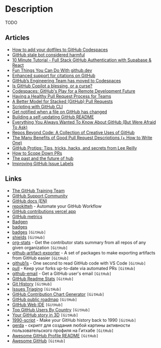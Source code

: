 # Description

TODO


## Articles

- [How to add your dotfiles to GitHub Codespaces](https://dev.to/burkeholland/how-to-add-your-dotfiles-to-github-codespaces-23gm)
- [GitHub stale bot considered harmful](https://drewdevault.com/2021/10/26/stalebot.html)
- [10 Minute Tutorial - Full Stack GitHub Authentication with Supabase & React](https://dev.to/dabit3/10-minute-tutorial-full-stack-github-authentication-with-supabase-react-3c6b)
- [Fun Things You Can Do With github.dev](https://dev.to/lostintangent/10-awesome-things-you-can-do-with-github-dev-5fm7)
- [Enhanced support for citations on GitHub](https://github.blog/2021-08-19-enhanced-support-citations-github/)
- [GitHub’s Engineering Team has moved to Codespaces](https://github.blog/2021-08-11-githubs-engineering-team-moved-codespaces/)
- [Is GitHub Copilot a blessing, or a curse?](https://www.fast.ai/2021/07/19/copilot/)
- [Codespaces: GitHub's Play for a Remote Development Future](https://blog.robenkleene.com/2021/05/16/codespaces/)
- [Having a Healthy Pull Request Process for Teams](https://alexkitchens.net/better-pull-requests)
- [A Better Model for Stacked (GitHub) Pull Requests](https://0xc0d1.com/blog/git-stack/)
- [Scripting with GitHub CLI](https://github.blog/2021-03-11-scripting-with-github-cli/)
- [Get notified when a file on GitHub has changed](https://blog.mastykarz.nl/get-notified-file-github-changed/)
- [Building a self-updating GitHub README](https://brandur.org/fragments/self-updating-github-readme)
- [Everything You Always Wanted To Know About GitHub (But Were Afraid To Ask)](https://ghe.clickhouse.tech/)
- [Repos Beyond Code: A Collection of Creative Uses of GitHub](http://www.brendanschlagel.com/2018/09/28/repos-beyond-code-a-collection-of-creative-uses-of-github/)
- [The Many Benefits of Good Pull Request Descriptions (+ How to Write One)](https://formidable.com/blog/2020/good-pr-descriptions/)
- [GitHub Protips: Tips, tricks, hacks, and secrets from Lee Reilly](https://github.blog/2020-04-09-github-protips-tips-tricks-hacks-and-secrets-from-lee-reilly/)
- [How to Scope Down PRs](https://www.netlify.com/blog/2020/03/31/how-to-scope-down-prs/)
- [The past and the future of hub](https://mislav.net/2020/01/github-cli/)
- [Improving GitHub Issue Labels](http://karolis.koncevicius.lt/posts/improving_github_issue_labels/)


## Links

- [The GitHub Training Team](https://lab.github.com/githubtraining/)
- [GitHub Support Community](https://github.community/)
- [GitHub docs (EN)](https://docs.github.com/en)
- [repokitteh](https://www.repokitteh.io/) - Automate your GitHub Workflow
- [GitHub contributions vercel app](https://github-contributions.vercel.app/)
- [GitHub metrics](https://metrics.lecoq.io/)
- [Badgen](https://badgen.net/)
- [badges](https://badges.aleen42.com/)
- [badges](https://github.com/Naereen/badges) `[GitHub]`
- [shields](https://github.com/badges/shields) `[GitHub]`
- [org-stats](https://github.com/caarlos0/org-stats) - Get the contributor stats summary from all repos of any given organization `[GitHub]`
- [github-artifact-exporter](https://github.com/github/github-artifact-exporter) - A set of packages to make exporting artifacts from GitHub easier `[GitHub]`
- [github1s](https://github.com/conwnet/github1s) - One second to read GitHub code with VS Code `[GitHub]`
- [pull](https://github.com/wei/pull) - Keep your forks up-to-date via automated PRs `[GitHub]`
- [github-email](https://github.com/paulirish/github-email) -  Get a GitHub user's email `[GitHub]`
- [GitHub Readme Stats](https://github.com/anuraghazra/github-readme-stats) `[GitHub]`
- [Git History](https://github.com/pomber/git-history) `[GitHub]`
- [Issues Triaging](https://github.com/microsoft/vscode/wiki/Issues-Triaging) `[GitHub]`
- [GitHub Contribution Chart Generator](https://github.com/sallar/github-contributions-chart) `[GitHub]`
- [GitHub public roadmap](https://github.com/github/roadmap) `[GitHub]`
- [GitHub Web IDE](https://github.com/zvizvi/GitHub-Web-IDE) `[GitHub]`
- [Top GitHub Users By Country](https://github.com/gayanvoice/top-github-users) `[GitHub]`
- [Your GitHub story in 3D](https://skyline.github.com/) `[GitHub]`
- [1990-script](https://github.com/antfu/1990-script) - Make your GitHub history back to 1990 `[GitHub]`
- [gerda](https://github.com/sijeko/gerda) - скрипт для создания любой картины активности пользовательского профиля на Гитхабе `[GitHub]`
- [Awesome GitHub Profile README](https://github.com/abhisheknaiidu/awesome-github-profile-readme) `[GitHub]`
- [Awesome GitHub](https://github.com/phillipadsmith/awesome-github) `[GitHub]`
